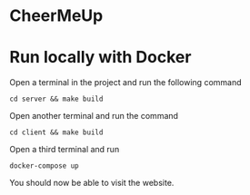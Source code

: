 # CheerMeUp

# Run locally with Docker

Open a terminal in the project and run the following command
```
cd server && make build
```

Open another terminal and run the command
```
cd client && make build
```

Open a third terminal and run
```
docker-compose up
```

You should now be able to visit the website.
